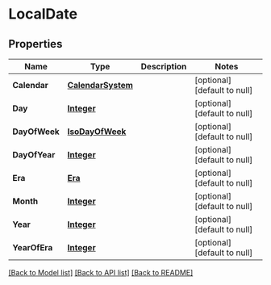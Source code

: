 # LocalDate
## Properties

Name | Type | Description | Notes
------------ | ------------- | ------------- | -------------
**Calendar** | [**CalendarSystem**](CalendarSystem.md) |  | [optional] [default to null]
**Day** | [**Integer**](integer.md) |  | [optional] [default to null]
**DayOfWeek** | [**IsoDayOfWeek**](IsoDayOfWeek.md) |  | [optional] [default to null]
**DayOfYear** | [**Integer**](integer.md) |  | [optional] [default to null]
**Era** | [**Era**](Era.md) |  | [optional] [default to null]
**Month** | [**Integer**](integer.md) |  | [optional] [default to null]
**Year** | [**Integer**](integer.md) |  | [optional] [default to null]
**YearOfEra** | [**Integer**](integer.md) |  | [optional] [default to null]

[[Back to Model list]](../README.md#documentation-for-models) [[Back to API list]](../README.md#documentation-for-api-endpoints) [[Back to README]](../README.md)

